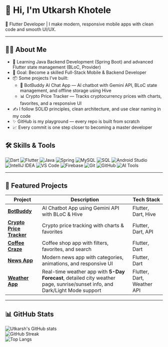 # 👋 Hi, I'm Utkarsh Khotele  

🚀 Flutter Developer | I make modern, responsive mobile apps with clean code and smooth UI/UX.  

---

## 🧑‍💻  About Me  
- 🌱 Learning Java Backend Development (Spring Boot) and advanced Flutter state management (BLoC, Provider)  
- 🎯 Goal: Become a skilled Full-Stack Mobile & Backend Developer  
- 📦 Some projects I’ve built:  
  - 🤖 BotBuddy AI Chat App — AI chatbot with Gemini API, BLoC state management, and offline storage using Hive  
  - 📊 Crypto Price Tracker — Tracks cryptocurrency prices with charts, favorites, and a responsive UI  
- ✍ I follow SOLID principles, clean architecture, and use clear naming in my code  
- ✨ GitHub is my playground — every repo is built from scratch  
- 📈 Every commit is one step closer to becoming a master developer

## 🛠 Skills & Tools  

![Dart](https://img.shields.io/badge/Dart-%230175C2.svg?style=for-the-badge&logo=dart&logoColor=white)
![Flutter](https://img.shields.io/badge/Flutter-%2302569B.svg?style=for-the-badge&logo=flutter&logoColor=white)
![Java](https://img.shields.io/badge/Java-%23ED8B00.svg?style=for-the-badge&logo=openjdk&logoColor=white)
![Spring](https://img.shields.io/badge/Spring-%236DB33F.svg?style=for-the-badge&logo=spring&logoColor=white)
![MySQL](https://img.shields.io/badge/MySQL-%234479A1.svg?style=for-the-badge&logo=mysql&logoColor=white)
![SQL](https://img.shields.io/badge/SQL-%23025E8C.svg?style=for-the-badge&logo=database&logoColor=white)
![Android Studio](https://img.shields.io/badge/Android%20Studio-%233DDC84.svg?style=for-the-badge&logo=androidstudio&logoColor=white)
![IntelliJ IDEA](https://img.shields.io/badge/IntelliJ%20IDEA-%23000000.svg?style=for-the-badge&logo=intellijidea&logoColor=white)
![VS Code](https://img.shields.io/badge/VS%20Code-%23007ACC.svg?style=for-the-badge&logo=visualstudiocode&logoColor=white)
![Firebase](https://img.shields.io/badge/Firebase-%23FFCA28.svg?style=for-the-badge&logo=firebase&logoColor=black)
![Git](https://img.shields.io/badge/Git-%23F05033.svg?style=for-the-badge&logo=git&logoColor=white)
![GitHub](https://img.shields.io/badge/GitHub-%23121011.svg?style=for-the-badge&logo=github&logoColor=white)
![AI Tools](https://img.shields.io/badge/AI%20Tools-%23FF6F00.svg?style=for-the-badge&logo=openai&logoColor=white)

---

## 📌 Featured Projects  
| Project | Description | Tech Stack |
|---------|-------------|------------|
| [**BotBuddy**](https://github.com/Utkarshkhotele/BotBuddy) | AI Chatbot App using Gemini API with BLoC & Hive | Flutter, Dart, Hive |
| [**Crypto Price Tracker**](https://github.com/Utkarshkhotele/CryptoPriceTracker) | Crypto price tracking with charts & favorites | Flutter, Dart, API |
| [**Coffee Craze**](https://github.com/Utkarshkhotele/Coffee-Craze) | Coffee shop app with filters, favorites, and search | Flutter, Dart |
| [**News App**](https://github.com/Utkarshkhotele/NEWS-APP) | Modern news app with categories, animations, and responsive UI | Flutter, Dart |
| [**Weather App**](https://github.com/Utkarshkhotele/weather_app) | Real-time weather app with **5-Day Forecast**, detailed city weather page, sunrise/sunset info, and Dark/Light Mode support | Flutter, Dart, Weather API |

---

## 📊 GitHub Stats  

![Utkarsh's GitHub stats](https://github-readme-stats.vercel.app/api?username=Utkarshkhotele&show_icons=true&theme=default)  
![GitHub Streak](https://github-readme-streak-stats.herokuapp.com/?user=Utkarshkhotele)  
![Top Langs](https://github-readme-stats.vercel.app/api/top-langs/?username=Utkarshkhotele&layout=compact&theme=default) 


